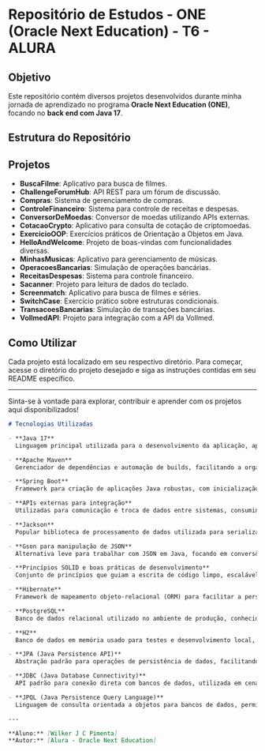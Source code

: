 # Repositório de Estudos - ONE (Oracle Next Education) - T6 - ALURA

## Objetivo

Este repositório contém diversos projetos desenvolvidos durante minha jornada de aprendizado no programa **Oracle Next Education (ONE)**, focando no **back end com Java 17**.

## Estrutura do Repositório

## Projetos

- **BuscaFilme**: Aplicativo para busca de filmes.
- **ChallengeForumHub**: API REST para um fórum de discussão.
- **Compras**: Sistema de gerenciamento de compras.
- **ControleFinanceiro**: Sistema para controle de receitas e despesas.
- **ConversorDeMoedas**: Conversor de moedas utilizando APIs externas.
- **CotacaoCrypto**: Aplicativo para consulta de cotação de criptomoedas.
- **ExercicioOOP**: Exercícios práticos de Orientação a Objetos em Java.
- **HelloAndWelcome**: Projeto de boas-vindas com funcionalidades diversas.
- **MinhasMusicas**: Aplicativo para gerenciamento de músicas.
- **OperacoesBancarias**: Simulação de operações bancárias.
- **ReceitasDespesas**: Sistema para controle financeiro.
- **Sacanner**: Projeto para leitura de dados do teclado.
- **Screenmatch**: Aplicativo para busca de filmes e séries.
- **SwitchCase**: Exercício prático sobre estruturas condicionais.
- **TransacoesBancarias**: Simulação de transações bancárias.
- **VollmedAPI**: Projeto para integração com a API da Vollmed.

## Como Utilizar

Cada projeto está localizado em seu respectivo diretório. Para começar, acesse o diretório do projeto desejado e siga as instruções contidas em seu README específico.

---

Sinta-se à vontade para explorar, contribuir e aprender com os projetos aqui disponibilizados!

```markdown
# Tecnologias Utilizadas

- **Java 17**  
  Linguagem principal utilizada para o desenvolvimento da aplicação, aproveitando recursos modernos como records, pattern matching e melhorias de performance.

- **Apache Maven**  
  Gerenciador de dependências e automação de builds, facilitando a organização e o versionamento do projeto.

- **Spring Boot**  
  Framework para criação de aplicações Java robustas, com inicialização rápida e configuração mínima, utilizando princípios de desenvolvimento ágil.

- **APIs externas para integração**  
  Utilizadas para comunicação e troca de dados entre sistemas, consumindo serviços RESTful de terceiros.

- **Jackson**  
  Popular biblioteca de processamento de dados utilizada para serializar e desserializar objetos Java em JSON e vice-versa. Exploramos desde recursos básicos até avançados da classe _ObjectMapper_, como mapeamento personalizado, conversão de tipos genéricos, tratamento de datas e configurações de performance.

- **Gson para manipulação de JSON**  
  Alternativa leve para trabalhar com JSON em Java, focando em conversões rápidas e simples entre objetos e strings JSON.

- **Princípios SOLID e boas práticas de desenvolvimento**  
  Conjunto de princípios que guiam a escrita de código limpo, escalável e de fácil manutenção.

- **Hibernate**  
  Framework de mapeamento objeto-relacional (ORM) para facilitar a persistência de dados em bancos relacionais, eliminando a necessidade de SQL repetitivo.

- **PostgreSQL**  
  Banco de dados relacional utilizado no ambiente de produção, conhecido por sua robustez, escalabilidade e suporte a operações complexas.

- **H2**  
  Banco de dados em memória usado para testes e desenvolvimento local, permitindo testes rápidos sem necessidade de configuração externa.

- **JPA (Java Persistence API)**  
  Abstração padrão para operações de persistência de dados, facilitando o uso de ORM como Hibernate de maneira mais padronizada.

- **JDBC (Java Database Connectivity)**  
  API padrão para conexão direta com bancos de dados, utilizada em cenários onde se exige maior controle sobre as operações de baixo nível.

- **JPQL (Java Persistence Query Language)**  
  Linguagem de consulta orientada a objetos para bancos de dados, permitindo realizar queries de maneira independente do banco específico utilizado.

---

**Aluno:** [Wilker J C Pimenta]
**Autor:** [Alura - Oracle Next Education]
```
